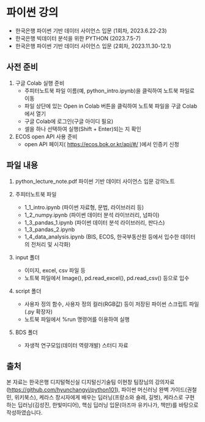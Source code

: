 # 파이썬 강의

- 한국은행 파이썬 기반 데이터 사이언스 입문 (1회차, 2023.6.22-23)
- 한국은행 빅데이터 분석을 위한 PYTHON (2023.7.5-7)
- 한국은행 파이썬 기반 데이터 사이언스 입문 (2회차, 2023.11.30-12.1)


## 사전 준비

1. 구글 Colab 실행 준비
    - 주피터노트북 파일 이름(예, python_intro.ipynb)을 클릭하여 노트북 파일로 이동
    - 파일 상단에 있는 Open in Colab 버튼을 클릭하여 노트북 파일을 구글 Colab에서 열기
    - 구글 Colab에 로그인(구글 아이디 필요)
    - 셀을 하나 선택하여 실행(Shift + Enter)되는 지 확인
2. ECOS open API 사용 준비
    - open API 페이지( https://ecos.bok.or.kr/api/#/ )에서 인증키 신청


## 파일 내용

1. python_lecture_note.pdf 파이썬 기반 데이터 사이언스 입문 강의노트

2. 주피터노트북 파일
    - 1_1_intro.ipynb (파이썬 자료형, 문법, 라이브러리 등)
    - 1_2_numpy.ipynb (파이썬 데이터 분석 라이브러리, 넘파이)
    - 1_3_pandas_1.ipynb (파이썬 데이터 분석 라이브러리, 판다스)
    - 1_3_pandas_2.ipynb
    - 1_4_data_analysis.ipynb (BIS, ECOS, 한국부동산원 등에서 입수한 데이터의 전처리 및 시각화)
    
3. input 폴더
    - 이미지, excel, csv 파일 등
    - 노트북 파일에서 Image(), pd.read_excel(), pd.read_csv() 등으로 입수
    
4. script 폴더
    - 사용자 정의 함수, 사용자 정의 컬러(RGB값) 등이 저장된 파이썬 스크립트 파일(.py 확장자)
    - 노트북 파일에서 %run 명령어를 이용하여 실행

5. BDS 폴더
    - 자생적 연구모임(데이터 역량개발) 스터디 자료


## 출처
본 자료는 한국은행 디지털혁신실 디지털신기술팀 이현창 팀장님의 강의자료(https://github.com/hyunchangyi/python101), 파이썬 머신러닝 완벽 가이드(권철민, 위키북스), 케라스 창시자에게 배우는 딥러닝(프랑소와 숄레, 길벗), 케라스로 구현하는 딥러닝(김성진, 한빛미디어), 핵심 딥러닝 입문(아즈마 유키나가, 책만)를 바탕으로 작성하였습니다.
